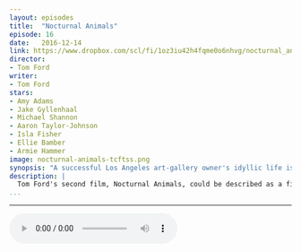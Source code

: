 ```yaml
---
layout: episodes
title:  "Nocturnal Animals"
episode: 16
date:   2016-12-14
link: https://www.dropbox.com/scl/fi/1oz3iu42h4fqme0o6nhvg/nocturnal_animals_mixdown.mp3?rlkey=c0gk7mnkxg9jl6mo914lr9epv&dl=0
director:
- Tom Ford
writer:
- Tom Ford
stars:
- Amy Adams
- Jake Gyllenhaal
- Michael Shannon
- Aaron Taylor-Johnson
- Isla Fisher
- Ellie Bamber
- Armie Hammer
image: nocturnal-animals-tcftss.png
synopsis: "A successful Los Angeles art-gallery owner's idyllic life is marred by the constant traveling of her handsome second husband. While he is away, she is shaken by the arrival of a manuscript written by her first husband, who she has not seen in years. The manuscript tells the story of a teacher who finds a trip with his family turning into a nightmare. As Susan reads the book, it forces her to examine her past and confront some dark truths."
description: |
  Tom Ford's second film, Nocturnal Animals, could be described as a film about reading a book or three different films expertly put together by a master of the his craft. Damian and Josh talk at length about this film, after dusting a little rust off, and the three key moments where Tom Ford lingers in his scenes.
...
```

---

<audio src="https://www.dropbox.com/scl/fi/1oz3iu42h4fqme0o6nhvg/nocturnal_animals_mixdown.mp3?rlkey=c0gk7mnkxg9jl6mo914lr9epv&dl=0" controls></audio> 

